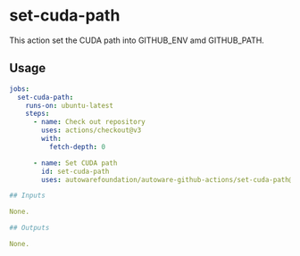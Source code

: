 # set-cuda-path

This action set the CUDA path into GITHUB_ENV amd GITHUB_PATH.

## Usage

```yaml
jobs:
  set-cuda-path:
    runs-on: ubuntu-latest
    steps:
      - name: Check out repository
        uses: actions/checkout@v3
        with:
          fetch-depth: 0

      - name: Set CUDA path
        id: set-cuda-path
        uses: autowarefoundation/autoware-github-actions/set-cuda-path@v1

## Inputs

None.

## Outputs

None.
